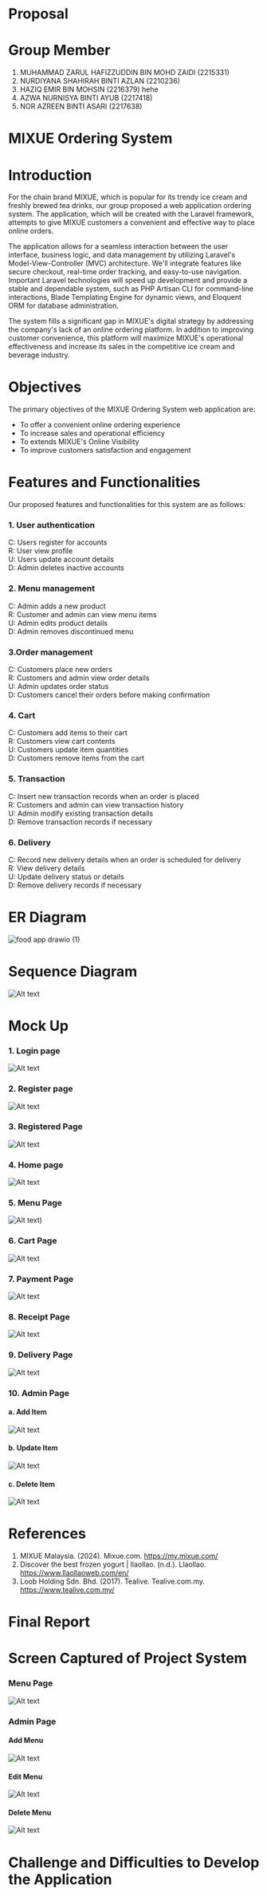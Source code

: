 # Proposal
# Group Member
1. MUHAMMAD ZARUL HAFIZZUDDIN BIN MOHD ZAIDI (2215331)
2. NURDIYANA SHAHIRAH BINTI AZLAN (2210236)
3. HAZIQ EMIR BIN  MOHSIN (2216379) hehe
4. AZWA NURNISYA BINTI AYUB (2217418)
5. NOR AZREEN BINTI ASARI (2217638)

# MIXUE Ordering System

# Introduction

For the chain brand MIXUE, which is popular for its trendy ice cream and freshly brewed tea drinks, our group proposed a web application ordering system. The application, which will be created with the Laravel framework, attempts to give MIXUE customers a convenient and effective way to place online orders.

The application allows for a seamless interaction between the user interface, business logic, and data management by utilizing Laravel's Model-View-Controller (MVC) architecture. We'll integrate features like secure checkout, real-time order tracking, and easy-to-use navigation. Important Laravel technologies will speed up development and provide a stable and dependable system, such as PHP Artisan CLI for command-line interactions, Blade Templating Engine for dynamic views, and Eloquent ORM for database administration.

The system fills a significant gap in MIXUE's digital strategy by addressing the company's lack of an online ordering platform. In addition to improving customer convenience, this platform will maximize MIXUE's operational effectiveness and increase its sales in the competitive ice cream and beverage industry.


# Objectives

The primary objectives of the MIXUE Ordering System web application are:

- To offer a convenient online ordering experience
- To increase sales and operational efficiency
- To extends MIXUE's Online Visibility
- To improve customers satisfaction and engagement




# Features and Functionalities
Our proposed features and functionalities for this system are as follows:
### 1. User authentication
C: Users register for accounts </br>
R: User view profile </br>
U: Users update account details </br>
D: Admin deletes inactive accounts 
### 2. Menu management
C: Admin adds a new product </br>
R: Customer and admin can view menu items </br>
U: Admin edits product details </br>
D: Admin removes discontinued menu </br>
### 3.Order management
C: Customers place new orders </br>
R: Customers and admin view order details </br>
U: Admin updates order status </br>
D: Customers cancel their orders before making confirmation
### 4. Cart 
C: Customers add items to their cart </br>
R: Customers view cart contents </br>
U: Customers update item quantities </br>
D: Customers remove items from the cart
### 5. Transaction
C: Insert new transaction records when an order is placed </br>
R: Customers and admin can view transaction history </br>
U: Admin modify existing transaction details </br>
D: Remove transaction records if necessary 
### 6. Delivery
C: Record new delivery details when an order is scheduled for delivery </br>
R: View delivery details </br>
U: Update delivery status or details </br>
D: Remove delivery records if necessary


# ER Diagram
![food app drawio (1)](https://github.com/user-attachments/assets/9038ca9d-9a92-49ee-8e76-fe1e14c8933e)

# Sequence Diagram
![Alt text](images/seqDiagram.jpeg)


# Mock Up
### 1. Login page
![Alt text](images/mixue_login.png)
### 2. Register page
![Alt text](images/mixue_register.png)
### 3. Registered Page
![Alt text](images/mixue_register2.png)
### 4. Home page
![Alt text](images/mixuehome.png)
### 5. Menu Page
![Alt text](images/mixuemenu.png))
### 6. Cart Page
![Alt text](images/mixuecart.png)
### 7. Payment Page
![Alt text](images/mixuepayment.png)
### 8. Receipt Page
![Alt text](images/mixuereceipt.png)
### 9. Delivery Page
![Alt text](images/mixuedelivery.png)
### 10. Admin Page
#### a. Add Item
![Alt text](images/ADMIN_DASHBOARD(ADD).png)
#### b. Update Item
![Alt text](images/ADMIN_DASHBOARD(UPDATE).png)
#### c. Delete Item
![Alt text](images/ADMIN_DASHBOARD(DELETE).png)

# References
1. MIXUE Malaysia. (2024). Mixue.com. https://my.mixue.com/
2. Discover the best frozen yogurt | llaollao. (n.d.). Llaollao. https://www.llaollaoweb.com/en/
3. Loob Holding Sdn. Bhd. (2017). Tealive. Tealive.com.my. https://www.tealive.com.my/
‌
# Final Report

# Screen Captured of Project System
### Menu Page
![Alt text](images/Final_MixueMenu.png)

### Admin Page
#### Add Menu
![Alt text](images/Final_AddMenu.png)
#### Edit Menu
![Alt text](images/Final_EditMenu.png)
#### Delete Menu
![Alt text](images/Final_DeleteMenu.png)

# Challenge and Difficulties to Develop the Application
